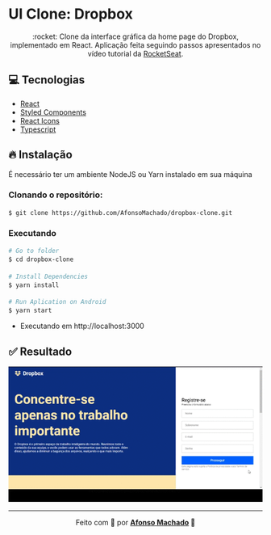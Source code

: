 # UI Clone: Dropbox

<p align="center">:rocket: Clone da interface gráfica  da home page do Dropbox, implementado em React.
 Aplicação feita seguindo passos apresentados no vídeo tutorial da <a href="https://www.youtube.com/watch?v=VqP1ECc_j4M">RocketSeat</a>.
</p>

## :computer: Tecnologias
<ul>
  <li><a href="https://pt-br.reactjs.org/">React</a></li>
  <li><a href="https://styled-components.com/">Styled Components</a></li>
  <li><a href="https://react-icons.github.io/react-icons/">React Icons</a></li>
  <li><a href="https://styled-components.com/">Typescript</a></li>
</ul>

## :fire: Instalação

É necessário ter um ambiente NodeJS ou Yarn instalado em sua máquina

### Clonando o repositório:

```
$ git clone https://github.com/AfonsoMachado/dropbox-clone.git
```

### Executando

```bash
# Go to folder
$ cd dropbox-clone

# Install Dependencies
$ yarn install

# Run Aplication on Android
$ yarn start
```
- Executando em http://localhost:3000

## :white_check_mark: Resultado

![](https://github.com/AfonsoMachado/dropbox-clone/blob/master/result.gif)

---

<p align="center">Feito com 💜 por <strong><a href="https://www.linkedin.com/in/AfonsoMachado/">Afonso Machado</a> 🥰 </strong> </p>
